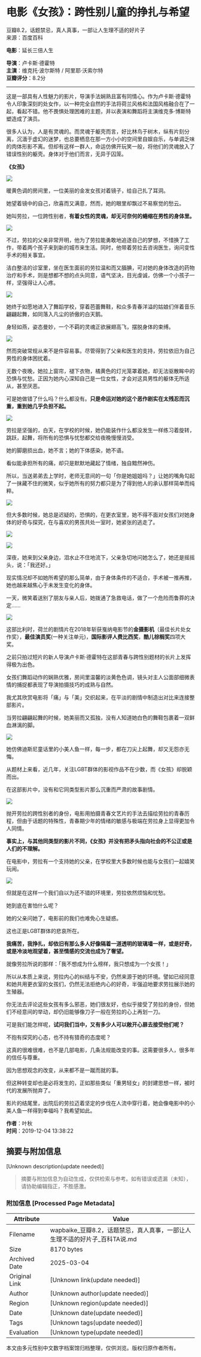 # 电影《女孩》：跨性别儿童的挣扎与希望

豆瓣8.2，话题禁忌，真人真事，一部让人生理不适的好片子  
来源：百度百科

**电影**：延长三倍人生

**导演**：卢卡斯·德霍特  
**主演**：维克托·波尔斯特 / 阿里耶·沃索尔特  
**豆瓣评分**：8.2分  

---

这是一部具有人性魅力的影片，导演手法娴熟且富有同情心。作为卢卡斯·德霍特令人印象深刻的处女作，以一种完全自然的手法将荷兰风格和法国风格融合在了一起，看起不错。他不畏惧处理困难的主题，并以表演和舞蹈将主演维克多·博斯特塑造成了演员。

很多人认为，人是有灵魂的。而灵魂于躯壳而言，好比林鸟于树木，纵有片刻分离，沉湎于虚幻的迷梦，也总要栖息在那一方小小的空间里自娱自乐，与单调乏味的肉体形影不离。但却有这样一群人，命运仿佛开玩笑一般，将他们的灵魂放入了错误性别的躯壳。身体对于他们而言，无异于囚笼。

**《女孩》**

![](https://bkimg.cdn.bcebos.com/pic/cefc1e178a82b901d080ac517c8da9773912efa7)

暖黄色调的房间里，一位美丽的金发女孩对着镜子，给自己扎了耳洞。

她望着镜中的自己，欣喜而又满意，然而，她的眼里却飘过不易察觉的愁云。

她叫劳拉，一位跨性别者，**有着女性的灵魂，却无可奈何的蜷缩在男性的身体里。**

![](https://bkimg.cdn.bcebos.com/pic/b7003af33a87e950c0119c0e1f385343fbf2b44a)

不过，劳拉的父亲非常开明，他为了劳拉能勇敢地追逐自己的梦想，不惜换了工作，带着两个孩子来到新的城市来生活。同时，他带着劳拉去咨询医生，询问变性手术的相关事宜。

洁白整洁的诊室里，坐在医生面前的劳拉温和而又腼腆，可对她的身体改造的药物治疗和手术，则是想都不想的点头同意，语气坚决，目光虔诚，仿佛一个小孩子一样，坚强得让人心疼。

![](https://bkimg.cdn.bcebos.com/pic/f7246b600c3387440ac3401e5e0fd9f9d72aa04a)

她终于如愿地进入了舞蹈学校，穿着芭蕾舞鞋，和众多青春洋溢的姑娘们伴着音乐翩翩起舞，如同落入凡尘的骄傲的白天鹅。

身轻如燕，姿态曼妙，一个不羁的灵魂正欲展翅高飞，摆脱身体的束缚。

![](https://bkimg.cdn.bcebos.com/pic/d62a6059252dd42ac17c6ec90c3b5bb5c9eab85f)

然而突破常规从来不是件容易事。尽管得到了父亲和医生的支持，劳拉依旧为自己男性的身体困扰着。

无数个夜晚，她拉上窗帘，褪下衣物，橘黄色的灯光笼罩着她，却无法驱散眸中的恐惧与忧愁。正因为她内心深知自己是一位女性，才会对这具男性的躯体无所适从，甚至厌恶。

可是她做错了什么吗？什么都没有。**只是命运对她的这个恶作剧实在太残忍而沉重，重到她几乎负担不起。**

![](https://bkimg.cdn.bcebos.com/pic/dbb44aed2e738bd41b0cdd53ae8b87d6277ff9a7)

劳拉是坚强的，白天，在学校的时候，她仍能装作什么都没发生一样练习着旋转，跳跃，起舞，将所有的恐惧与忧愁都交给夜晚慢慢消受。

她的脚磨损出血，她不言；她的下体感染，她不语。

看似能承担所有的痛，却只是默默地藏起了情绪，独自黯然神伤。

所以，当送弟弟去上学时，老师无意间的一句「你是她姐姐吗？」让她的嘴角勾起了一抹藏不住的微笑，似乎她所有的努力都只是为了得到他人的承认那样简单而纯粹。

![](https://bkimg.cdn.bcebos.com/pic/a8014c086e061d95bd6b585a74f40ad162d9caa7)

但大多数时候，她总是迟疑的，恐惧的，在更衣室里，她不得不面对女孩们对她身体的好奇与探究，在与喜欢的男孩共处一室时，她紧张的逃走了。

![](https://bkimg.cdn.bcebos.com/pic/314e251f95cad1c8f7c29345703e6709c93d5152)

![](https://bkimg.cdn.bcebos.com/pic/8435e5dde71190ef5782fdbdc11b9d16fdfa6052)

深夜，她来到父亲身边，泪水止不住地流下，父亲急切地问她怎么了，她还是摇摇头，说：「我还好。」

现实情况却不如她所希望的那么简单，由于身体条件的不适合，手术被一推再推，她也越来越焦心于未发生变化的身体。

一天，微笑着送别了朋友与亲人后，她拨通了急救电话，做了一个危险而鲁莽的决定……

![](https://bkimg.cdn.bcebos.com/pic/9c16fdfaaf51f3de9cc6d6069beef01f3a29795f)

这部比利时，荷兰的剧情片在2018年斩获戛纳电影节的**金摄影机**（最佳长片处女作奖），**最佳演员奖**(一种关注单元)，**国际影评人费比西奖**，**酷儿棕榈奖**四项大奖。

之前只拍过短片的新人导演卢卡斯·德霍特在这部青春与跨性别题材的长片上发挥得极为出色。

女孩们舞蹈动作的娴熟优雅，房间里温馨的淡黄色色调，镜头对主人公面部细微表情的捕捉都表现了导演拍摄技巧的成熟与自然。

我尤其欣赏电影将「痛」与「美」交织起来，在平淡的剧情中制造出对比来连接整部影片。

当劳拉翩翩起舞的时候，她美丽而又孤独，没有人知道她白色的舞鞋包裹着一双鲜血淋漓的脚。

![](https://bkimg.cdn.bcebos.com/pic/8435e5dde71190ef57fafdbdc11b9d16fdfa604a)

她仿佛迪斯尼童话里的小美人鱼一样，每一步，都在刀尖上起舞，却又无怨亦无悔。

从题材上来看，近几年，关注LGBT群体的影视作品不在少数，而《女孩》却脱颖而出。

在这部影片中，没有和它同类型影片那么沉重而严肃的故事剧情。

![](https://bkimg.cdn.bcebos.com/pic/2fdda3cc7cd98d1010d563532e3fb80e7bec904a)

抛开劳拉的跨性别者的身份，电影用拍摄青春文艺片的手法去描绘劳拉的青春历程，但由于话题的特殊性，青春期少年的情绪的敏感与极端在劳拉身上显得更加令人同情。

**事实上，与其他同类型的影片不同，《女孩》并没有把矛头指向社会的不公正或是人们的不理解。**

在电影中，劳拉有一个支持她的父亲，在学校里大多数时候也能与女孩们一起嬉笑玩闹。

![](https://bkimg.cdn.bcebos.com/pic/e4dde71190ef76c685a694499216fdfaaf51675f)

但就是在这样一个我们自以为还不错的环境里，劳拉依然烦恼和忧愁。

她到底在害怕什么呢？

她的父亲问她了，电影前的我们也难免心生疑惑。

这也正是LGBT群体的悲哀所在。

**我痛苦，我挣扎，却依旧有那么多人好像隔着一道透明的玻璃墙一样，或是好奇，或是冷淡地观望着，甚至情感的交流也成为了奢望。**

就像劳拉所说的那样：「我不想成为什么榜样，我只想成为一个女孩！」

所以从本质上来说，劳拉内心的纠结与不安，仍然来源于她的环境。譬如已经同意和她共用更衣室的女孩们，仍然无法拒绝内心的好奇，半强迫地要求劳拉展示她的生殖器。

你无法去评论这些女孩有多么邪恶，她们很友好，也似乎接受了劳拉的身份，但她们不经意间的举动，却仍旧能够像刀子一般在劳拉的心上再划一刀。

可是我们能怎样呢，**试问我们当中，又有多少人可以敞开心扉去接受他们呢？**

不抱有探究的心态，也不持有猎奇的态度呢？

这真的很难很难，也不是几部电影，几条法规能改变的事。这需要很多人，很多年的信任与尊重。

因为思想观念的改变，从来都不是一蹴而就的事。

但这种转变却也是必将发生的，正如那些类似「重男轻女」的封建思想一样，被时代的发展所抛弃了。

影片的结尾里，出院后的劳拉迈着坚定的步伐在人流中穿行着，她会像电影中的小美人鱼一样得到幸福吗？我希望如此。

**作者**：叶秋  
**时间**：2019-12-04 13:38:22  
<!-- tcd_original_link https://wapbaike.baidu.com/tashuo/browse/content?id=fbf08c2dfd893c1251d02b5d -->


## 摘要与附加信息

<!-- tcd_abstract -->
[Unknown description(update needed)]
<!-- tcd_abstract_end -->

> 摘要与附加信息为自动生成，仅供检索与参考。如有错误或遗漏（未知），请协助编辑指正，不胜感激。

### 附加信息 [Processed Page Metadata]

| Attribute       | Value                                  |
|-----------------|----------------------------------------|
| Filename        | wapbaike_豆瓣8.2，话题禁忌，真人真事，一部让人生理不适的好片子_百科TA说.md                             |
| Size            | 8170 bytes                           |
| Archived Date   | 2025-03-04                             |
| Original Link   | [Unknown link(update needed)]                       |
| Author          | [Unknown author(update needed)]                               |
| Region          | [Unknown region(update needed)]                               |
| Date            | [Unknown date(update needed)]                                 |
| Tags            | [Unknown tags(update needed)]                                 |
| Evaluation            | [Unknown type(update needed)]                                 |
<!-- tcd_table_end -->

本文由多元性别中文数字档案馆归档整理，仅供浏览。版权归原作者所有。

